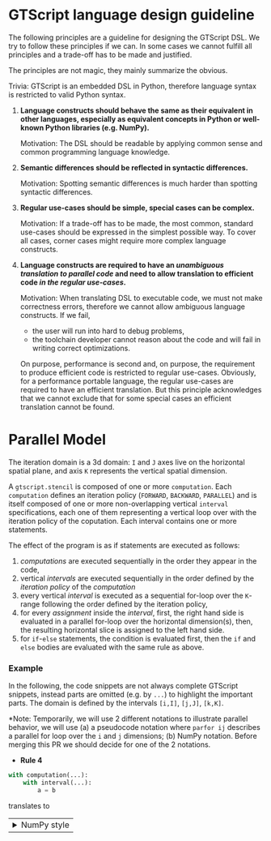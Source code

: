 # GTScript language design guideline

The following principles are a guideline for designing the GTScript DSL. We try to follow these principles if we can.
In some cases we cannot fulfill all principles and a trade-off has to be made and justified.

The principles are not magic, they mainly summarize the obvious.

Trivia: GTScript is an embedded DSL in Python, therefore language syntax is restricted to valid Python syntax.

1. **Language constructs should behave the same as their equivalent in other languages, especially as equivalent concepts
   in Python or well-known Python libraries (e.g. NumPy).**

   Motivation: The DSL should be readable by applying common sense and common programming language knowledge.

2. **Semantic differences should be reflected in syntactic differences.**

   Motivation: Spotting semantic differences is much harder than spotting syntactic differences.

3. **Regular use-cases should be simple, special cases can be complex.**

   Motivation: If a trade-off has to be made, the most common, standard use-cases should be expressed in the simplest
   possible way. To cover all cases, corner cases might require more complex language constructs.

4. **Language constructs are required to have an _unambiguous translation to parallel code_ and need to allow translation
   to efficient code _in the regular use-cases_.**

   Motivation: When translating DSL to executable code, we must not make correctness errors, therefore we cannot allow
   ambiguous language constructs.
   If we fail,

   - the user will run into hard to debug problems,
   - the toolchain developer cannot reason about the code and will fail in writing correct optimizations.

   On purpose, performance is second and, on purpose, the requirement to produce efficient code is restricted to regular use-cases. Obviously, for a performance portable language, the regular use-cases are required to have an
   efficient translation. But this principle acknowledges that we cannot exclude that for some special cases an
   efficient translation cannot be found.

# Parallel Model

The iteration domain is a 3d domain: `I` and `J` axes live on the horizontal spatial plane, and axis `K` represents the vertical spatial dimension.

A `gtscript.stencil` is composed of one or more `computation`. Each `computation` defines an iteration policy (`FORWARD`, `BACKWARD`, `PARALLEL`) and is itself composed of one or more non-overlapping vertical `interval` specifications, each one of them representing a vertical loop over with the iteration policy of the coputation. Each interval contains one or more statements.

The effect of the program is as if statements are executed as follows:

1. _computations_ are executed sequentially in the order they appear in the code,
2. vertical _intervals_ are executed sequentially in the order defined by the _iteration policy_ of the _computation_
3. every vertical _interval_ is executed as a sequential for-loop over the `K`-range following the order defined by the iteration policy,
4. for every _assignment_ inside the _interval_, first, the right hand side is evaluated in a parallel for-loop over the horizontal dimension(s), then, the resulting horizontal slice is assigned to the left hand side.
5. for `if`-`else` statements, the condition is evaluated first, then the `if` and `else` bodies are evaluated with the same rule as above.

### Example

In the following, the code snippets are not always complete GTScript snippets, instead parts are omitted (e.g. by `...`) to highlight
the important parts. The domain is defined by the intervals `[i,I]`, `[j,J]`, `[k,K]`.

\*Note: Temporarily, we will use 2 different notations to illustrate parallel behavior, we will use
(a) a pseudocode notation where `parfor ij` describes a parallel for loop over the `i` and `j` dimensions;
(b) NumPy notation.
Before merging this PR we should decide for one of the 2 notations.

- **Rule 4**

```python
with computation(...):
    with interval(...):
        a = b
```

translates to

<table><tr>
<td><details><summary>NumPy style</summary>

```python
for k:
    tmp_b: IJField
    parfor ij:
        tmp_b = b
    parfor ij:
        a = tmp_b
```

which reflects principle 4, the translation to parallel code is unambigous.
Note: Removing the (in this case) unneeded temporary is up to optimization.

In the following examples, the translation of each right hand side to an intermediate temporary is implicit for
simplicity and to avoid distraction from the important aspects.

In the following, `start <= end`,

```python
with computation(FORWARD):  # Forward computation
    with interval(start, end):
        a = tmp[1, 1, 0]
        b = 2 * a[1, 1, 0]

with computation(BACKWARD):  # Backward computation
    with interval(start, -2):  # lower interval
        a = tmp[1, 1, 0]
        b = 2 * a[0, 0, 0]
    with interval(-2, end):    # upper interval
        a = 1.1
        b = 2.2

with computation(PARALLEL):  # Parallel computation
    with interval(start, end):
        a = tmp[1, 1, 0]
        b = 2 * a[0, 0, 0]
```

corresponds to the following pseudo-code:

```python
# Forward computation
for k in range(start, end):
    parfor ij:
        a[i, j, k] = tmp[i+1, j+1, k]
    parfor ij:
        b[i, j, k] = 2 * a[i+1, i+1, k]

# Backward computation
# upper interval
for k in reversed(range(end-2, end)):
    parfor ij:
        a[i, j, k] = 1.1
    parfor ij:
        b[i, j, k] = 2.2
# lower interval
for k in reversed(range(start, end-2)):
    parfor ij:
        a[i, j, k] = tmp[i+1, j+1, k]
    parfor ij:
        b[i, j, k] = 2 * a[i, j, k]

# Parallel computation
parfor k in range(start, end):
    parfor ij:
        a[i, j, k] = tmp[i+1, j+1, k]
    parfor ij:
        b[i, j, k] = 2 * a[i, j, k]
```

where `parfor` implies no guarantee on the order of execution.

<table><tr>
<td><details><summary>NumPy style</summary>

```python
# Domain definition
# i, I = domain_start_i, domain_end_i
# j, J = domain_start_j, domain_end_j

# Forward computation
for k in range(start, end):
    a[i:I, j:J, k] = tmp[i+1:I+1, j:J, k]
    b[i:I, j:J, k] = 2 * a[i+1:I+1, j+1:J+1, k]

# Backward computation
# upper interval
for k in reversed(range(end-2, end)):
    a[i:I, j:J, k] = 1.1
    b[i:I, j:J, k] = 2.2
# lower interval
for k in reversed(range(start, end-2)):
    a[i:I, j:J, k] = tmp[i+1:I+1, j+1:J+1, k]
    b[i:I, j:J, k] = 2 * a[i:I, j:J, k]

# Parallel computation
for k in random.shuffle(range(start, end)):
    a[i:I, j:J, k] = tmp[i+1:I+1, j+1:J+1, k]
    b[i:I, j:J, k] = 2 * a[i:I, j:J, k]
```

</details></td>
<td><details><summary>C++ style</summary>

```cpp
# Forward computation
for (int k=0; k < end; k++) {
    parallel_for (auto& i, j : ij_domain()) {
        a[i, j, k] = tmp[i+1, j+1, k]
    }
    parallel_for (auto& i, j : ij_domain()) {
        b[i, j, k] = 2 * a[i+1, i+1, k]
    }
}

# Backward computation
# upper interval
for (int k=end-1; k >= end-2; k--) {
    parallel_for (auto& i, j : ij_domain()) {
        a[i, j, k] = 1.1
    }
    parallel_for (auto& i, j : ij_domain()) {
        b[i, j, k] = 2.2
    }
# lower interval
for (int k=end-2; k >= 0; k--) {
    parallel_for (auto& i, j : ij_domain()) {
        a[i, j, k] = tmp[i+1, j+1, k]
    }
    parallel_for (auto& i, j : ij_domain()) {
        b[i, j, k] = 2 * a[i, j, k]
    }

# Parallel computation
parallel_for (int k=0; k < end; k++) {
    parallel_for (auto& i, j : ij_domain()) {
        a[i, j, k] = tmp[i+1, j+1, k]
    }
    parallel_for (auto& i, j : ij_domain()) {
        b[i, j, k] = 2 * a[i, j, k]
    }
```

where `parallel_for` implies no guarantee on the order of execution.

</details></td>
</tr></table>

## Variable declarations

Variable declarations inside a computation are interpreted as temporary field declarations spanning the actual computation domain of the `computation` where they are defined.

### Example

```python
with computation(FORWARD):
    with interval(1, 3):
        tmp = 3
```

behaves like:

```python
tmp = Field(domain_shape)  # Uninitialized field (random data)
for k in range(0, 3):
    parfor ij:
        tmp[i, j, k] = 3   # Only this vertical range is properly initialized
```

## Compute Domain

The computation domain of every statement is extended to ensure that any required data to execute all stencil statements on the compute domain is present.

### Example

On an applied example, this means:

```python
with computation(PARALLEL), interval(...):
    u = 1
    b = u[-2, 0, 0] + u[1, 0, 0] + u[0, -1, 0] + u[0, -2, 0]
```

translates into the following pseudo code:

```python
for k in range(start, end):
    parfor [i_start-2:i_end+1, j_start-1:j_end+2]:
        u[i, j, k] = 1
    parfor [i_start:i_end, j_start:j_end]:
        b[i, j, k] = u[i-2,j,k] + u[i+1,j,k] + u[i,j-1,k] + u[i,j-2,k]
```
